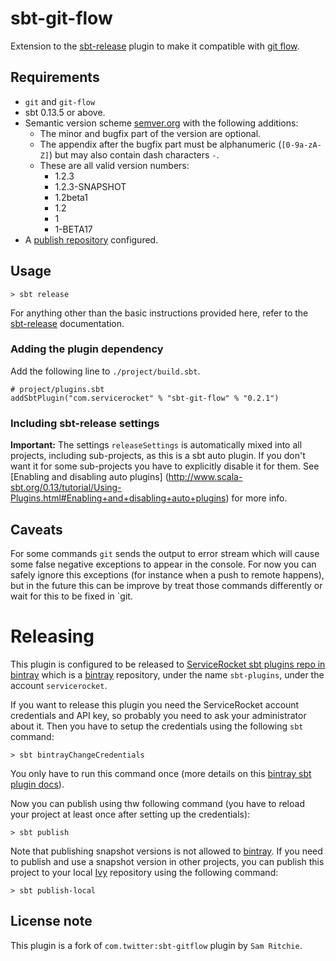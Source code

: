sbt-git-flow
============

Extension to the [sbt-release](https://github.com/sbt/sbt-release) plugin to make it 
compatible with [git flow](https://github.com/nvie/gitflow).

## Requirements
 * `git` and `git-flow`
 * sbt 0.13.5 or above.
 * Semantic version scheme [semver.org](http://www.semver.org) with the following additions:
   * The minor and bugfix part of the version are optional.
   * The appendix after the bugfix part must be alphanumeric (`[0-9a-zA-Z]`) but may also contain dash characters `-`.
   * These are all valid version numbers:
     * 1.2.3
     * 1.2.3-SNAPSHOT
     * 1.2beta1
     * 1.2
     * 1
     * 1-BETA17
 * A [publish repository](https://github.com/harrah/xsbt/wiki/Publishing) configured. 

## Usage

    > sbt release

For anything other than the basic instructions provided here, refer to the 
[sbt-release](https://github.com/sbt/sbt-release) documentation.

### Adding the plugin dependency
Add the following line to `./project/build.sbt`. 

    # project/plugins.sbt
    addSbtPlugin("com.servicerocket" % "sbt-git-flow" % "0.2.1")

### Including sbt-release settings
**Important:** The settings `releaseSettings` is automatically mixed into all projects,
 including sub-projects, as this is a sbt auto plugin. If you don't want it for some sub-projects you have to 
 explicitly disable it for them. See [Enabling and disabling auto plugins]
 (http://www.scala-sbt.org/0.13/tutorial/Using-Plugins.html#Enabling+and+disabling+auto+plugins) for more info. 

## Caveats
For some commands `git` sends the output to error stream which will cause some false negative exceptions
 to appear in the console. For now you can safely ignore this exceptions (for instance when a push to 
 remote happens), but in the future this can be improve by treat those commands differently or wait for this to be 
 fixed in `git.
 
Releasing
=========
This plugin is configured to be released to [ServiceRocket sbt plugins repo in bintray][1] which is a
[bintray][2] repository, under the name `sbt-plugins`, under the account `servicerocket`.

If you want to release this plugin you need the ServiceRocket account credentials and API key, so probably you
need to ask your administrator about it. Then you have to setup the credentials using the following `sbt` command:

    > sbt bintrayChangeCredentials

You only have to run this command once (more details on this [bintray sbt plugin docs][3]).
 
Now you can publish using thw following command (you have to reload your project at least once after setting up the
credentials):

    > sbt publish
    
Note that publishing snapshot versions is not allowed to [bintray][1]. If you need to publish and use a snapshot 
version in other projects, you can publish this project to your local [Ivy][4] repository using the following command:

    > sbt publish-local
 
## License note
This plugin is a fork of `com.twitter:sbt-gitflow` plugin by `Sam Ritchie`.


[1]: https://dl.bintray.com/servicerocket/sbt-plugins/
[2]: https://bintray.com
[3]: https://github.com/softprops/bintray-sbt
[4]: http://ant.apache.org/ivy/
